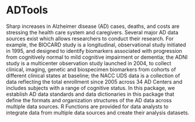# ADTools


Sharp increases in Alzheimer disease (AD) cases, deaths, and
    costs are stressing the health care system and caregivers. Several major AD data
    sources exist which allows researchers to conduct their research. For example,
    the BIOCARD study is a longitudinal, observational study initiated in 1995, and
    designed to identify biomarkers associated with progression from cognitively
    normal to mild cognitive impairment or dementia; the ADNI study is a multicenter
    observation study launched in 2004, to collect clinical, imaging, genetic and
    biospecimen biomarkers from cohorts of different clinical states at baseline;
    the NACC UDS data is a collection of data reflecting the total enrollment since
    2005 across 34 AD Centers and includes subjects with a range of cognitive
    status. In this package, we establish AD data standards and data dictionaries in
    this package that define the formats and organization structures of the AD data
    across multiple data sources. R Functions are provided for data analysts to
    integrate data from multiple data sources and create their analysis datasets.


